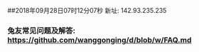 ##2018年09月28日07时12分07秒 新址: 142.93.235.235
### 兔友常见问题及解答: https://github.com/wanggonging/d/blob/w/FAQ.md
